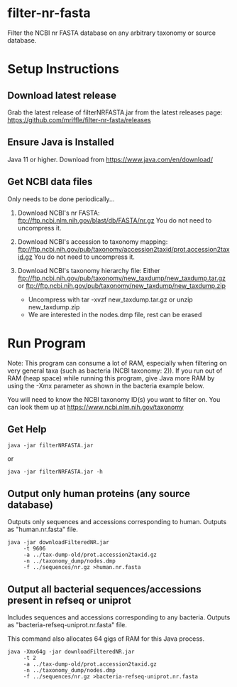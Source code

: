 # filter-nr-fasta
Filter the NCBI nr FASTA database on any arbitrary taxonomy or source database.

Setup Instructions
===================

Download latest release
-------------------------------------
Grab the latest release of filterNRFASTA.jar from the latest releases page:
https://github.com/mriffle/filter-nr-fasta/releases

Ensure Java is Installed
--------------------------
Java 11 or higher. Download from https://www.java.com/en/download/

Get NCBI data files
--------------------

Only needs to be done periodically...

1. Download NCBI's nr FASTA: ftp://ftp.ncbi.nlm.nih.gov/blast/db/FASTA/nr.gz
You do not need to uncompress it.

2. Download NCBI's accession to taxonomy mapping:
ftp://ftp.ncbi.nih.gov/pub/taxonomy/accession2taxid/prot.accession2taxid.gz
You do not need to uncompress it.

3. Download NCBI's taxonomy hierarchy file: Either
ftp://ftp.ncbi.nih.gov/pub/taxonomy/new_taxdump/new_taxdump.tar.gz or
ftp://ftp.ncbi.nih.gov/pub/taxonomy/new_taxdump/new_taxdump.zip

   - Uncompress with tar -xvzf new_taxdump.tar.gz or unzip new_taxdump.zip
   - We are interested in the nodes.dmp file, rest can be erased


Run Program
==============

Note: This program can consume a lot of RAM, especially when filtering on very general
taxa (such as bacteria (NCBI taxonomy: 2)). If you run out of RAM (heap space) while
running this program, give Java more RAM by using the -Xmx parameter as shown in the
bacteria example below.

You will need to know the NCBI taxonomy ID(s) you want to filter on. You can look them up
at https://www.ncbi.nlm.nih.gov/taxonomy

Get Help
---------
```
java -jar filterNRFASTA.jar
```
or
```
java -jar filterNRFASTA.jar -h
```

Output only human proteins (any source database)
------------------------------------------------
Outputs only sequences and accessions corresponding to human. Outputs as "human.nr.fasta" file.
```
java -jar downloadFilteredNR.jar
     -t 9606
     -a ../tax-dump-old/prot.accession2taxid.gz
     -n ../taxonomy_dump/nodes.dmp
     -f ../sequences/nr.gz >human.nr.fasta
```

Output all bacterial sequences/accessions present in refseq or uniprot
---------------------------------------------------------------------
Includes sequences and accessions corresponding to any bacteria. Outputs as
"bacteria-refseq-uniprot.nr.fasta" file.

This command also allocates 64 gigs of RAM for this Java process.
```
java -Xmx64g -jar downloadFilteredNR.jar
     -t 2
     -a ../tax-dump-old/prot.accession2taxid.gz
     -n ../taxonomy_dump/nodes.dmp
     -f ../sequences/nr.gz >bacteria-refseq-uniprot.nr.fasta
```
